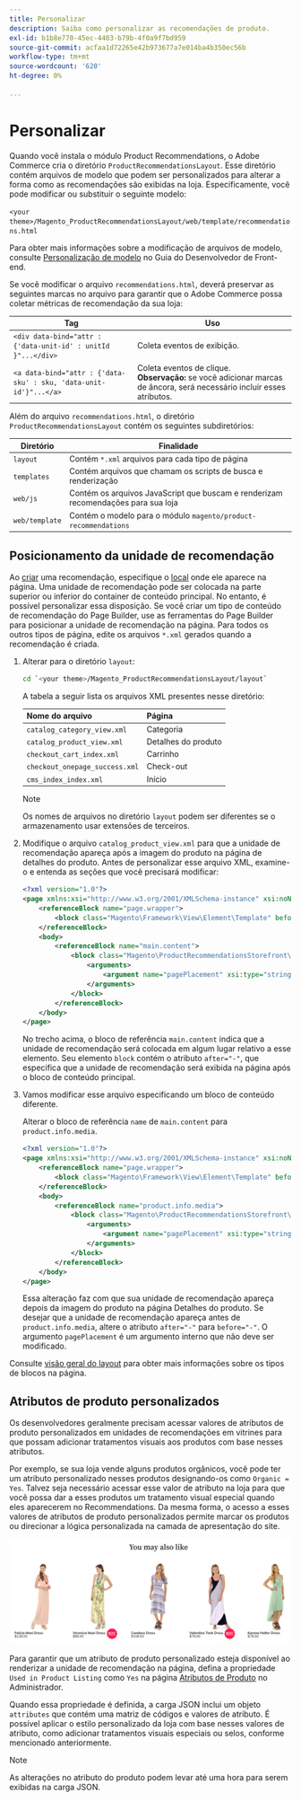 ```yaml
---
title: Personalizar
description: Saiba como personalizar as recomendações de produto.
exl-id: b1b8e770-45ec-4403-b79b-4f0a9f7bd959
source-git-commit: acfaa1d72265e42b973677a7e014ba4b350ec56b
workflow-type: tm+mt
source-wordcount: '620'
ht-degree: 0%

---
```


# Personalizar

Quando você instala o módulo Product Recommendations, o Adobe Commerce cria o diretório `ProductRecommendationsLayout`. Esse diretório contém arquivos de modelo que podem ser personalizados para alterar a forma como as recomendações são exibidas na loja. Especificamente, você pode modificar ou substituir o seguinte modelo:

`<your theme>/Magento_ProductRecommendationsLayout/web/template/recommendations.html`

Para obter mais informações sobre a modificação de arquivos de modelo, consulte [Personalização de modelo](https://developer.adobe.com/commerce/frontend-core/guide/templates/walkthrough/) no Guia do Desenvolvedor de Front-end.

Se você modificar o arquivo `recommendations.html`, deverá preservar as seguintes marcas no arquivo para garantir que o Adobe Commerce possa coletar métricas de recomendação da sua loja:

| Tag | Uso |
|---|---|
| `<div data-bind="attr : {'data-unit-id' : unitId }"...</div>` | Coleta eventos de exibição. |
| `<a data-bind="attr : {'data-sku' : sku, 'data-unit-id'}"...</a>` | Coleta eventos de clique. <br/>**Observação:** se você adicionar marcas de âncora, será necessário incluir esses atributos. |

Além do arquivo `recommendations.html`, o diretório `ProductRecommendationsLayout` contém os seguintes subdiretórios:

| Diretório | Finalidade |
|---|---|
| `layout` | Contém `*.xml` arquivos para cada tipo de página |
| `templates` | Contém arquivos que chamam os scripts de busca e renderização |
| `web/js` | Contém os arquivos JavaScript que buscam e renderizam recomendações para sua loja |
| `web/template` | Contém o modelo para o módulo `magento/product-recommendations` |

## Posicionamento da unidade de recomendação

Ao [criar](create.md) uma recomendação, especifique o [local](placement.md) onde ele aparece na página. Uma unidade de recomendação pode ser colocada na parte superior ou inferior do container de conteúdo principal. No entanto, é possível personalizar essa disposição. Se você criar um tipo de conteúdo de recomendação do Page Builder, use as ferramentas do Page Builder para posicionar a unidade de recomendação na página. Para todos os outros tipos de página, edite os arquivos `*.xml` gerados quando a recomendação é criada.

1. Alterar para o diretório `layout`:

   ```bash
   cd `<your theme>/Magento_ProductRecommendationsLayout/layout`
   ```

   A tabela a seguir lista os arquivos XML presentes nesse diretório:

   | Nome do arquivo | Página |
   |---|---|
   | `catalog_category_view.xml` | Categoria |
   | `catalog_product_view.xml` | Detalhes do produto |
   | `checkout_cart_index.xml` | Carrinho |
   | `checkout_onepage_success.xml` | Check-out |
   | `cms_index_index.xml` | Início |

   >[!NOTE]
   >
   >Os nomes de arquivos no diretório `layout` podem ser diferentes se o armazenamento usar extensões de terceiros.

1. Modifique o arquivo `catalog_product_view.xml` para que a unidade de recomendação apareça após a imagem do produto na página de detalhes do produto. Antes de personalizar esse arquivo XML, examine-o e entenda as seções que você precisará modificar:

   ```xml
   <?xml version="1.0"?>
   <page xmlns:xsi="http://www.w3.org/2001/XMLSchema-instance" xsi:noNamespaceSchemaLocation="urn:magento:framework:View/Layout/etc/page_configuration.xsd">
       <referenceBlock name="page.wrapper">
           <block class="Magento\Framework\View\Element\Template" before="-" name="product_recommendations_fetcher" template="Magento_ProductRecommendationsStorefront::fetcher.phtml" />
       </referenceBlock>
       <body>
           <referenceBlock name="main.content">
               <block class="Magento\ProductRecommendationsStorefront\Block\Renderer" after="-" name="product_recommendations_product_below_content" template="Magento_ProductRecommendationsStorefront::renderer.phtml">
                   <arguments>
                       <argument name="pagePlacement" xsi:type="string">below-main-content</argument>
                   </arguments>
               </block>
           </referenceBlock>
       </body>
   </page>
   ```

   No trecho acima, o bloco de referência `main.content` indica que a unidade de recomendação será colocada em algum lugar relativo a esse elemento. Seu elemento `block` contém o atributo `after="-"`, que especifica que a unidade de recomendação será exibida na página após o bloco de conteúdo principal.

1. Vamos modificar esse arquivo especificando um bloco de conteúdo diferente.

   Alterar o bloco de referência `name` de `main.content` para `product.info.media`.

   ```xml
   <?xml version="1.0"?>
   <page xmlns:xsi="http://www.w3.org/2001/XMLSchema-instance" xsi:noNamespaceSchemaLocation="urn:magento:framework:View/Layout/etc/page_configuration.xsd">
       <referenceBlock name="page.wrapper">
           <block class="Magento\Framework\View\Element\Template" before="-" name="product_recommendations_fetcher" template="Magento_ProductRecommendationsStorefront::fetcher.phtml" />
       </referenceBlock>
       <body>
           <referenceBlock name="product.info.media">
               <block class="Magento\ProductRecommendationsStorefront\Block\Renderer" after="-" name="product_recommendations_product_below_content" template="Magento_ProductRecommendationsStorefront::renderer.phtml">
                   <arguments>
                       <argument name="pagePlacement" xsi:type="string">below-main-content</argument>
                   </arguments>
               </block>
           </referenceBlock>
       </body>
   </page>
   ```

   Essa alteração faz com que sua unidade de recomendação apareça depois da imagem do produto na página Detalhes do produto. Se desejar que a unidade de recomendação apareça antes de `product.info.media`, altere o atributo `after="-"` para `before="-"`. O argumento `pagePlacement` é um argumento interno que não deve ser modificado.

Consulte [visão geral do layout](https://developer.adobe.com/commerce/frontend-core/guide/layouts/) para obter mais informações sobre os tipos de blocos na página.

## Atributos de produto personalizados

Os desenvolvedores geralmente precisam acessar valores de atributos de produto personalizados em unidades de recomendações em vitrines para que possam adicionar tratamentos visuais aos produtos com base nesses atributos.

Por exemplo, se sua loja vende alguns produtos orgânicos, você pode ter um atributo personalizado nesses produtos designando-os como `Organic = Yes`. Talvez seja necessário acessar esse valor de atributo na loja para que você possa dar a esses produtos um tratamento visual especial quando eles aparecerem no Recommendations. Da mesma forma, o acesso a esses valores de atributos de produto personalizados permite marcar os produtos ou direcionar a lógica personalizada na camada de apresentação do site.

![Adicionar medalha](assets/unit-custom.png)

Para garantir que um atributo de produto personalizado esteja disponível ao renderizar a unidade de recomendação na página, defina a propriedade `Used in Product Listing` como `Yes` na página [Atributos de Produto](https://experienceleague.adobe.com/docs/commerce-admin/catalog/product-attributes/create/attribute-product-create.html) no Administrador.

Quando essa propriedade é definida, a carga JSON inclui um objeto `attributes` que contém uma matriz de códigos e valores de atributo. É possível aplicar o estilo personalizado da loja com base nesses valores de atributo, como adicionar tratamentos visuais especiais ou selos, conforme mencionado anteriormente.

>[!NOTE]
>
>As alterações no atributo do produto podem levar até uma hora para serem exibidas na carga JSON.
